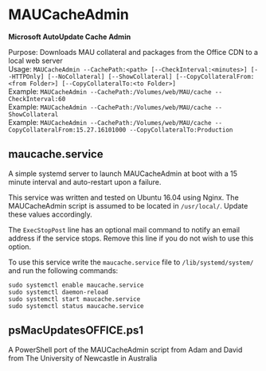 # MAUCacheAdmin
<b>Microsoft AutoUpdate Cache Admin</b>

Purpose: Downloads MAU collateral and packages from the Office CDN to a local web server</br>
Usage: `MAUCacheAdmin --CachePath:<path> [--CheckInterval:<minutes>] [--HTTPOnly] [--NoCollateral] [--ShowCollateral] [--CopyCollateralFrom:<from Folder>] [--CopyCollateralTo:<to Folder>]`</br>
Example: `MAUCacheAdmin --CachePath:/Volumes/web/MAU/cache --CheckInterval:60`</br>
Example: `MAUCacheAdmin --CachePath:/Volumes/web/MAU/cache --ShowCollateral`</br>
Example: `MAUCacheAdmin --CachePath:/Volumes/web/MAU/cache --CopyCollateralFrom:15.27.16101000 --CopyCollateralTo:Production`</br>

## maucache.service

A simple systemd server to launch MAUCacheAdmin at boot with a 15 minute interval and auto-restart upon a failure.

This service was written and tested on Ubuntu 16.04 using Nginx. The MAUCacheAdmin script is assumed to be located in `/usr/local/`. Update these values accordingly.

The `ExecStopPost` line has an optional mail command to notify an email address if the service stops. Remove this line if you do not wish to use this option.

To use this service write the `maucache.service` file to `/lib/systemd/system/` and run the following commands:

```
sudo systemctl enable maucache.service
sudo systemctl daemon-reload
sudo systemctl start maucache.service
sudo systemctl status maucache.service
```
## psMacUpdatesOFFICE.ps1

A PowerShell port of the MAUCacheAdmin script from Adam and David from The University of Newcastle in Australia
